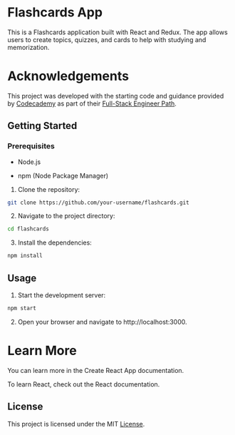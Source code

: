 # Flashcards App

This is a Flashcards application built with React and Redux. The app allows users to create topics, quizzes, and cards to help with studying and memorization.

# Acknowledgements

This project was developed with the starting code and guidance provided by [Codecademy](https://www.codecademy.com/) as part of their [Full-Stack Engineer Path](https://www.codecademy.com/career-journey/full-stack-engineer).

## Getting Started

### Prerequisites

- Node.js

- npm (Node Package Manager)

1. Clone the repository:

```bash
git clone https://github.com/your-username/flashcards.git
```

2. Navigate to the project directory:

```bash
cd flashcards
```

3. Install the dependencies:

```bash
npm install
```

## Usage

1. Start the development server:

```bash
npm start
```

2. Open your browser and navigate to http://localhost:3000.

# Learn More

You can learn more in the Create React App documentation.

To learn React, check out the React documentation.

## License

This project is licensed under the MIT [License](https://github.com/luneroka/flashcards/blob/main/LICENSE).
